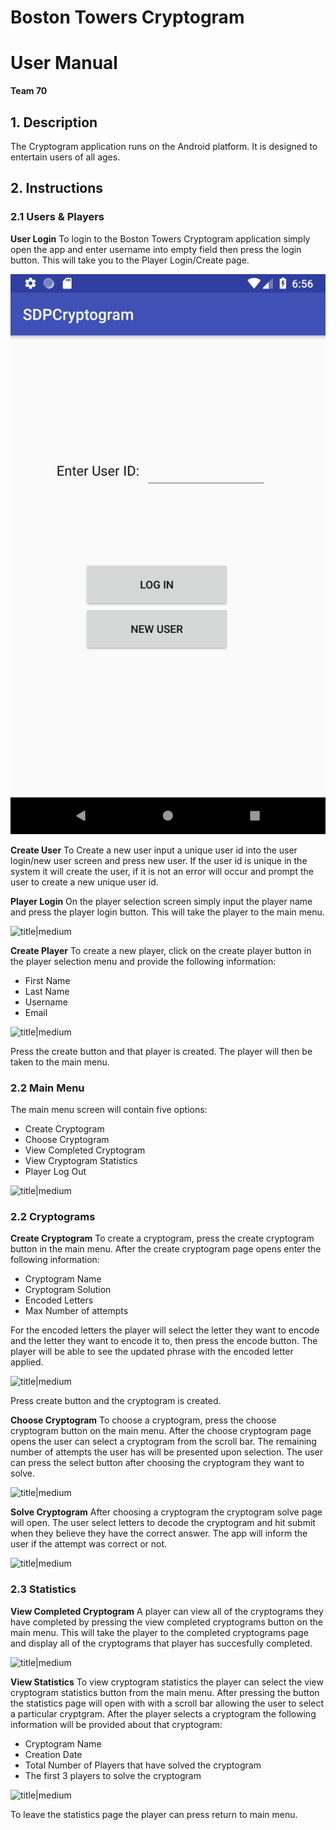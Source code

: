 # Boston Towers Cryptogram
# User Manual
**Team 70**

## 1. Description
The Cryptogram application runs on the Android platform. It is designed to entertain users of all ages.

## 2. Instructions
### 2.1 Users & Players
**User Login**
To login to the Boston Towers Cryptogram application simply open the app and enter username into empty field then press the login button.  This will take you to the Player Login/Create page.

![](https://github.com/mathub14/Repo/blob/master/test/userLogin.png)<!-- .element height="50%" width="50%" -->

**Create User**
To Create a new user input a unique user id into the user login/new user screen and press new user. If the user id is unique in the system it will create the user, if it is not an error will occur and prompt the user to create a new unique user id.

**Player Login**
On the player selection screen simply input the player name and press the player login button. This will take the player to the main menu.

![title|medium](https://github.gatech.edu/gt-omscs-se-2018summer/6300Summer18Team70/blob/master/GroupProject/Docs/playerSelect.png)

**Create Player**
To create a new player, click on the create player button in the player selection menu and provide the following information:
 - First Name
 - Last Name
 - Username
 - Email

![title|medium](https://github.gatech.edu/gt-omscs-se-2018summer/6300Summer18Team70/blob/master/GroupProject/Docs/createPlayer.png)

Press the create button and that player is created. The player will then be taken to the main menu.

### 2.2 Main Menu
The main menu screen will contain five options:
 - Create Cryptogram
 - Choose Cryptogram
 - View Completed Cryptogram
 - View Cryptogram Statistics
 - Player Log Out

![title|medium](https://github.gatech.edu/gt-omscs-se-2018summer/6300Summer18Team70/blob/master/GroupProject/Docs/mainMenu.png)

### 2.2 Cryptograms
**Create Cryptogram**
To create a cryptogram, press the create cryptogram button in the main menu. After the create cryptogram page opens enter the following information:
 - Cryptogram Name
 - Cryptogram Solution
 - Encoded Letters
 - Max Number of attempts

For the encoded letters the player will select the letter they want to encode and the letter they want to encode it to, then press the encode button. The player will be able to see the updated phrase with the encoded letter applied.

![title|medium](https://github.gatech.edu/gt-omscs-se-2018summer/6300Summer18Team70/blob/master/GroupProject/Docs/createCryptogram.png)

Press create button and the cryptogram is created.

**Choose Cryptogram**
To choose a cryptogram, press the choose cryptogram button on the main menu. After the choose cryptogram page opens the user can select a cryptogram from the scroll bar. The remaining number of attempts the user has will be presented upon selection. The user can press the select button after choosing the cryptogram they want to solve.

![title|medium](https://github.gatech.edu/gt-omscs-se-2018summer/6300Summer18Team70/blob/master/GroupProject/Docs/chooseCryptogram.png)

**Solve Cryptogram**
After choosing a cryptogram the cryptogram solve page will open. The user select letters to decode the cryptogram and hit submit when they believe they have the correct answer. The app will inform the user if the attempt was correct or not.

![title|medium](https://github.gatech.edu/gt-omscs-se-2018summer/6300Summer18Team70/blob/master/GroupProject/Docs/solveCryptogram.png)

### 2.3 Statistics
**View Completed Cryptogram**
A player can view all of the cryptograms they have completed by pressing the view completed cryptograms button on the main menu. This will take the player to the completed cryptograms page and display all of the cryptograms that player has succesfully completed.

![title|medium](https://github.gatech.edu/gt-omscs-se-2018summer/6300Summer18Team70/blob/master/GroupProject/Docs/completedCrypt.png)

**View Statistics**
To view cryptogram statistics the player can select the view cryptogram statistics button from the main menu. After pressing the button the statistics page will open with with a scroll bar allowing the user to select a particular cryptgram. After the player selects a cryptogram the following information will be provided about that cryptogram:
 - Cryptogram Name
 - Creation Date
 - Total Number of Players that have solved the cryptogram
 - The first 3 players to solve the cryptogram

![title|medium](https://github.gatech.edu/gt-omscs-se-2018summer/6300Summer18Team70/blob/master/GroupProject/Docs/stats.png)

To leave the statistics page the player can press return to main menu.





